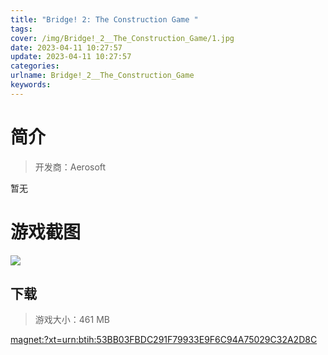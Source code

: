 ```yaml
---
title: "Bridge! 2: The Construction Game "
tags: 
cover: /img/Bridge!_2__The_Construction_Game/1.jpg
date: 2023-04-11 10:27:57
update: 2023-04-11 10:27:57
categories: 
urlname: Bridge!_2__The_Construction_Game
keywords: 
---
```

# 简介

> 开发商：Aerosoft

暂无

# 游戏截图

![](/img/Bridge!_2__The_Construction_Game/2.jpg)


## 下载

> 游戏大小：461 MB

[magnet:?xt=urn:btih:53BB03FBDC291F79933E9F6C94A75029C32A2D8C](magnet:?xt=urn:btih:53BB03FBDC291F79933E9F6C94A75029C32A2D8C)